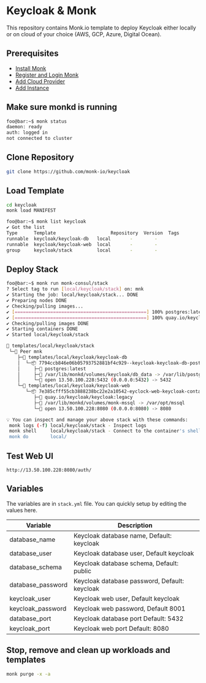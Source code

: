 # Keycloak & Monk

This repository contains Monk.io template to deploy Keycloak either locally or on cloud of your choice (AWS, GCP, Azure, Digital Ocean).

## Prerequisites

- [Install Monk](https://docs.monk.io/docs/get-monk)
- [Register and Login Monk](https://docs.monk.io/docs/acc-and-auth)
- [Add Cloud Provider](https://docs.monk.io/docs/cloud-provider)
- [Add Instance](https://docs.monk.io/docs/multi-cloud)

## Make sure monkd is running

```bash
foo@bar:~$ monk status
daemon: ready
auth: logged in
not connected to cluster
```

## Clone Repository

```bash
git clone https://github.com/monk-io/keycloak
```

## Load Template

```bash
cd keycloak
monk load MANIFEST
```

```bash
foo@bar:~$ monk list keycloak
✔ Got the list
Type      Template                    Repository  Version  Tags
runnable  keycloak/keycloak-db   local       -        -
runnable  keycloak/keycloak-web  local       -        -
group     keycloak/stack         local       -        -
```

## Deploy Stack

```bash
foo@bar:~$ monk run monk-consul/stack
? Select tag to run [local/keycloak/stack] on: mnk
✔ Starting the job: local/keycloak/stack... DONE
✔ Preparing nodes DONE
✔ Checking/pulling images...
✔ [================================================] 100% postgres:latest mnk
✔ [================================================] 100% quay.io/keycloak/keycloak:legacy mnk
✔ Checking/pulling images DONE
✔ Starting containers DONE
✔ Started local/keycloak/stack

🔩 templates/local/keycloak/stack
 └─🧊 Peer mnk
    ├─🔩 templates/local/keycloak/keycloak-db
    │  └─📦 7794ccb846e06b05793752881bf4c929--keycloak-keycloak-db-postgres
    │     ├─🧩 postgres:latest
    │     ├─💾 /var/lib/monkd/volumes/keycloak/db_data -> /var/lib/postgresql/data
    │     └─🔌 open 13.50.100.228:5432 (0.0.0.0:5432) -> 5432
    └─🔩 templates/local/keycloak/keycloak-web
       └─📦 7e385cfff55cb3888238bc22e2a10542-eyclock-web-keycloak-container
          ├─🧩 quay.io/keycloak/keycloak:legacy
          ├─💾 /var/lib/monkd/volumes/monk-mssql -> /var/opt/mssql
          └─🔌 open 13.50.100.228:8080 (0.0.0.0:8080) -> 8080

💡 You can inspect and manage your above stack with these commands:
 monk logs (-f) local/keycloak/stack - Inspect logs
 monk shell     local/keycloak/stack - Connect to the container's shell
 monk do        local/

```

## Test Web UI

`http://13.50.100.228:8080/auth/`

## Variables

The variables are in `stack.yml` file. You can quickly setup by editing the values here.

| Variable          | Description                                   |
| ----------------- | --------------------------------------------- |
| database_name     | Keycloak database name, Default: keycloak     |
| database_user     | Keycloak database user, Default keycloak      |
| database_schema   | Keycloak database schema, Default: public     |
| database_password | Keycloak database password, Default: keycloak |
| keycloak_user     | Keycloak web user, Default keycloak           |
| keycloak_password | Keycloak web password, Default 8001           |
| database_port     | Keycloak database port Default: 5432          |
| keycloak_port     | Keycloak web port Default: 8080               |

## Stop, remove and clean up workloads and templates

```bash
monk purge -x -a
```
